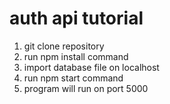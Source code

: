 # auth api tutorial

1. git clone repository
2. run npm install command
3. import database file on localhost
4. run npm start command
5. program will run on port 5000
